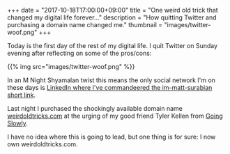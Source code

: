 +++
date = "2017-10-18T17:00:00+09:00"
title = "One weird old trick that changed my digital life forever..."
description = "How quitting Twitter and purchasing a domain name changed me."
thumbnail = "images/twitter-woof.png"
+++

Today is the first day of the rest of my digital life. I quit 
Twitter on Sunday evening after reflecting on some of the pros/cons:

{{% img src="images/twitter-woof.png" %}}

In an M Night Shyamalan twist this means the only social network I'm on 
these days is [LinkedIn where I've commandeered the im-matt-surabian 
short link](https://www.linkedin.com/in/im-matt-surabian/).

Last night I purchased the shockingly available domain name 
[weirdoldtricks.com](https://weirdoldtricks.com) at the 
urging of my good friend Tyler Kellen from [Going 
Slowly](http://goingslowly.com/).

I have no idea where this is going to lead, but one thing is for sure: I now own 
weirdoldtricks.com.


